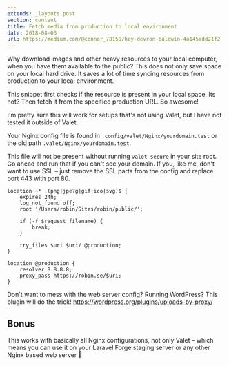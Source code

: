 ```yaml
---
extends: _layouts.post
section: content
title: Fetch media from production to local environment
date: 2018-08-03
url: https://medium.com/@connor_78150/hey-devron-baldwin-4a145add21f2
---
```


Why download images and other heavy resources to your local computer, when you have them available to the public? This does not only save space on your local hard drive. It saves a lot of time syncing resources from production to your local environment.

This snippet first checks if the resource is present in your local space. Its not? 
Then fetch it from the specified production URL. So awesome!

I'm pretty sure this will work for setups that's not using Valet, but I have not tested it outside of Valet.

Your Nginx config file is found in `.config/valet/Nginx/yourdomain.test` or the old path `.valet/Nginx/yourdomain.test`.

This file will not be present without running `valet secure` in your site root. Go ahead and run that if you can't see your domain. If you, like me, don't want to use SSL – just remove the SSL parts from the config and replace port 443 with port 80.  

```nginx
location ~* .(png|jpe?g|gif|ico|svg)$ {
    expires 24h;
    log_not_found off;
    root '/Users/robin/Sites/robin/public/';

    if (-f $request_filename) {
        break;
    }

    try_files $uri $uri/ @production;
}

location @production {
    resolver 8.8.8.8;
    proxy_pass https://robin.se/$uri;
}
```

Don't want to mess with the web server config? Running WordPress? This plugin will do the trick! 
https://wordpress.org/plugins/uploads-by-proxy/

## Bonus
This works with basically all Nginx configurations, not only Valet – which means you can use it on your Laravel Forge staging server or any other Nginx based web server 🤟